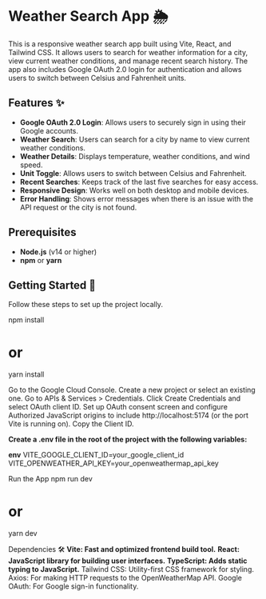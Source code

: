 # Weather Search App 🌦️

This is a responsive weather search app built using Vite, React, and Tailwind CSS. It allows users to search for weather information for a city, view current weather conditions, and manage recent search history. The app also includes Google OAuth 2.0 login for authentication and allows users to switch between Celsius and Fahrenheit units.

## Features ✨

- **Google OAuth 2.0 Login**: Allows users to securely sign in using their Google accounts.
- **Weather Search**: Users can search for a city by name to view current weather conditions.
- **Weather Details**: Displays temperature, weather conditions, and wind speed.
- **Unit Toggle**: Allows users to switch between Celsius and Fahrenheit.
- **Recent Searches**: Keeps track of the last five searches for easy access.
- **Responsive Design**: Works well on both desktop and mobile devices.
- **Error Handling**: Shows error messages when there is an issue with the API request or the city is not found.

## Prerequisites

- **Node.js** (v14 or higher)
- **npm** or **yarn**

## Getting Started 🚀

Follow these steps to set up the project locally.

npm install
# or
yarn install

Go to the Google Cloud Console.
Create a new project or select an existing one.
Go to APIs & Services > Credentials.
Click Create Credentials and select OAuth client ID.
Set up OAuth consent screen and configure Authorized JavaScript origins to include http://localhost:5174 (or the port Vite is running on).
Copy the Client ID.


**Create a .env file in the root of the project with the following variables:**

**env**
VITE_GOOGLE_CLIENT_ID=your_google_client_id
VITE_OPENWEATHER_API_KEY=your_openweathermap_api_key

Run the App
npm run dev
# or
yarn dev

Dependencies 🛠️
**Vite: Fast and optimized frontend build tool.**
**React: JavaScript library for building user interfaces.**
**TypeScript: Adds static typing to JavaScript.**
Tailwind CSS: Utility-first CSS framework for styling.
Axios: For making HTTP requests to the OpenWeatherMap API.
Google OAuth: For Google sign-in functionality.
